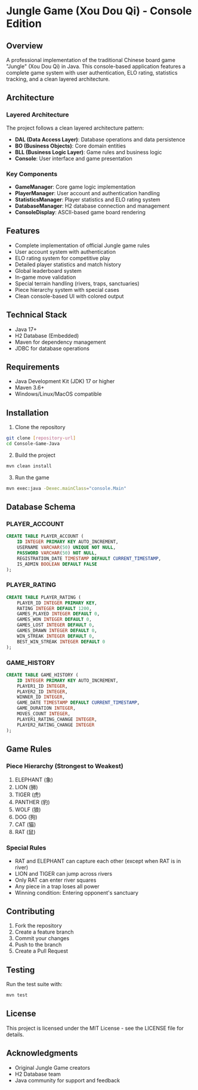 # Jungle Game (Xou Dou Qi) - Console Edition

## Overview
A professional implementation of the traditional Chinese board game "Jungle" (Xou Dou Qi) in Java. This console-based application features a complete game system with user authentication, ELO rating, statistics tracking, and a clean layered architecture.

## Architecture

### Layered Architecture
The project follows a clean layered architecture pattern:
- **DAL (Data Access Layer)**: Database operations and data persistence
- **BO (Business Objects)**: Core domain entities
- **BLL (Business Logic Layer)**: Game rules and business logic
- **Console**: User interface and game presentation

### Key Components
- **GameManager**: Core game logic implementation
- **PlayerManager**: User account and authentication handling
- **StatisticsManager**: Player statistics and ELO rating system
- **DatabaseManager**: H2 database connection and management
- **ConsoleDisplay**: ASCII-based game board rendering

## Features
- Complete implementation of official Jungle game rules
- User account system with authentication
- ELO rating system for competitive play
- Detailed player statistics and match history
- Global leaderboard system
- In-game move validation
- Special terrain handling (rivers, traps, sanctuaries)
- Piece hierarchy system with special cases
- Clean console-based UI with colored output

## Technical Stack
- Java 17+
- H2 Database (Embedded)
- Maven for dependency management
- JDBC for database operations

## Requirements
- Java Development Kit (JDK) 17 or higher
- Maven 3.6+
- Windows/Linux/MacOS compatible

## Installation

1. Clone the repository
```bash
git clone [repository-url]
cd Console-Game-Java
```

2. Build the project
```bash
mvn clean install
```

3. Run the game
```bash
mvn exec:java -Dexec.mainClass="console.Main"
```

## Database Schema

### PLAYER_ACCOUNT
```sql
CREATE TABLE PLAYER_ACCOUNT (
    ID INTEGER PRIMARY KEY AUTO_INCREMENT,
    USERNAME VARCHAR(50) UNIQUE NOT NULL,
    PASSWORD VARCHAR(50) NOT NULL,
    REGISTRATION_DATE TIMESTAMP DEFAULT CURRENT_TIMESTAMP,
    IS_ADMIN BOOLEAN DEFAULT FALSE
);
```

### PLAYER_RATING
```sql
CREATE TABLE PLAYER_RATING (
    PLAYER_ID INTEGER PRIMARY KEY,
    RATING INTEGER DEFAULT 1200,
    GAMES_PLAYED INTEGER DEFAULT 0,
    GAMES_WON INTEGER DEFAULT 0,
    GAMES_LOST INTEGER DEFAULT 0,
    GAMES_DRAWN INTEGER DEFAULT 0,
    WIN_STREAK INTEGER DEFAULT 0,
    BEST_WIN_STREAK INTEGER DEFAULT 0
);
```

### GAME_HISTORY
```sql
CREATE TABLE GAME_HISTORY (
    ID INTEGER PRIMARY KEY AUTO_INCREMENT,
    PLAYER1_ID INTEGER,
    PLAYER2_ID INTEGER,
    WINNER_ID INTEGER,
    GAME_DATE TIMESTAMP DEFAULT CURRENT_TIMESTAMP,
    GAME_DURATION INTEGER,
    MOVES_COUNT INTEGER,
    PLAYER1_RATING_CHANGE INTEGER,
    PLAYER2_RATING_CHANGE INTEGER
);
```

## Game Rules

### Piece Hierarchy (Strongest to Weakest)
1. ELEPHANT (象)
2. LION (狮)
3. TIGER (虎)
4. PANTHER (豹)
5. WOLF (狼)
6. DOG (狗)
7. CAT (猫)
8. RAT (鼠)

### Special Rules
- RAT and ELEPHANT can capture each other (except when RAT is in river)
- LION and TIGER can jump across rivers
- Only RAT can enter river squares
- Any piece in a trap loses all power
- Winning condition: Entering opponent's sanctuary

## Contributing
1. Fork the repository
2. Create a feature branch
3. Commit your changes
4. Push to the branch
5. Create a Pull Request

## Testing
Run the test suite with:
```bash
mvn test
```

## License
This project is licensed under the MIT License - see the LICENSE file for details.

## Acknowledgments
- Original Jungle Game creators
- H2 Database team
- Java community for support and feedback
